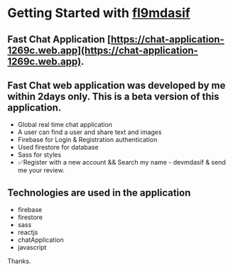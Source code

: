 # Getting Started with [fl9mdasif](https://www.linkedin.com/in/fl9mdasif)

## Fast Chat Application [https://chat-application-1269c.web.app](https://chat-application-1269c.web.app).

## Fast Chat web application was developed by me within 2days only. This is a beta version of this application. 

* Global real time chat application
* A user can find a user and share text and images
* Firebase for Login & Registration authentication
* Used firestore for database
* Sass for styles
* ✅Register with a new account && Search my name - devmdasif & send me your review.

## Technologies are used in the application 

* firebase 
* firestore
* sass 
* reactjs
* chatApplication 
* javascript

Thanks.
